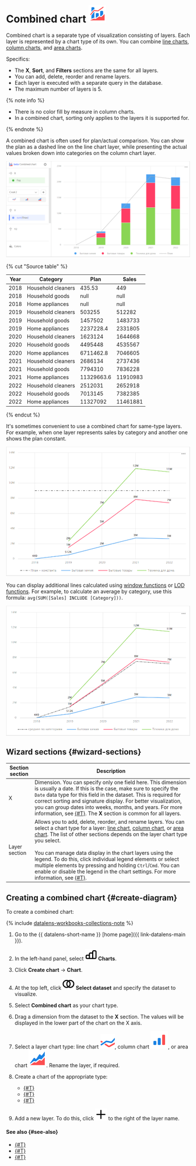 # Combined chart ![](../../_assets/datalens/combined.svg)

Combined chart is a separate type of visualization consisting of layers. Each layer is represented by a chart type of its own. You can combine [line charts](line-chart.md), [column charts](column-chart.md), and [area charts](area-chart.md).

Specifics:

* The **X**, **Sort**, and **Filters** sections are the same for all layers.
* You can add, delete, reorder and rename layers.
* Each layer is executed with a separate query in the database.
* The maximum number of layers is 5.

{% note info %}

* There is no color fill by measure in column charts.
* In a combined chart, sorting only applies to the layers it is supported for.

{% endnote %}

A combined chart is often used for plan/actual comparison. You can show the plan as a dashed line on the line chart layer, while presenting the actual values broken down into categories on the column chart layer.

![combo-line-column](../../_assets/datalens/visualization-ref/combined-chart/combo-line-column.png)

{% cut "Source table" %}

|Year|Category|Plan|Sales|
|-----|-----|-----|-----|
|2018|Household cleaners|435.53|449|
|2018|Household goods|null|null|
|2018|Home appliances|null|null|
|2019|Household cleaners|503255|512282|
|2019|Household goods|1457502|1483733|
|2019|Home appliances|2237228.4|2331805|
|2020|Household cleaners|1623124|1644668|
|2020|Household goods|4495448|4535567|
|2020|Home appliances|6711462.8|7046605|
|2021|Household cleaners|2686134|2737436|
|2021|Household goods|7794310|7836228|
|2021|Home appliances|11329663.6|11910983|
|2022|Household cleaners|2512031|2652918|
|2022|Household goods|7013145|7382385|
|2022|Home appliances|11327092|11461881|

{% endcut %}

It's sometimes convenient to use a combined chart for same-type layers. For example, when one layer represents sales by category and another one shows the plan constant.

![combo-constant](../../_assets/datalens/visualization-ref/combined-chart/combo-constant.png)

You can display additional lines calculated using [window functions](../../datalens/function-ref/window-functions.md) or [LOD functions](../../datalens/function-ref/aggregation-functions.md#syntax-lod). For example, to calculate an average by category, use this formula: `avg(SUM([Sales] INCLUDE [Category]))`.

![combo-avg](../../_assets/datalens/visualization-ref/combined-chart/combo-avg.png)

## Wizard sections {#wizard-sections}

Section<br/> section| Description
----- | ----
X | Dimension. You can specify only one field here. This dimension is usually a date. If this is the case, make sure to specify the `Date` data type for this field in the dataset. This is required for correct sorting and signature display. For better visualization, you can group dates into weeks, months, and years. For more information, see [{#T}](../concepts/chart/settings.md#field-settings). The **X** section is common for all layers.
Layer section | Allows you to add, delete, reorder, and rename layers. You can select a chart type for a layer: [line chart](line-chart.md), [column chart](column-chart.md), or [area chart](area-chart.md). The list of other sections depends on the layer chart type you select.<br/><br/> You can manage data display in the chart layers using the legend. To do this, click individual legend elements or select multiple elements by pressing and holding `Ctrl`/`Cmd`. You can enable or disable the legend in the chart settings. For more information, see [{#T}](../concepts/chart/settings.md#common-settings).

## Creating a combined chart {#create-diagram}

To create a combined chart:


{% include [datalens-workbooks-collections-note](../../_includes/datalens/operations/datalens-workbooks-collections-note-step4.md) %}


1. Go to the {{ datalens-short-name }} [home page]({{ link-datalens-main }}).
1. In the left-hand panel, select ![chart](../../_assets/console-icons/chart-column.svg) **Charts**.
1. Click **Create chart** → **Chart**.
1. At the top left, click ![image](../../_assets/console-icons/circles-intersection.svg) **Select dataset** and specify the dataset to visualize.
1. Select **Combined chart** as your chart type.
1. Drag a dimension from the dataset to the **X** section. The values will be displayed in the lower part of the chart on the X axis.
1. Select a layer chart type: line chart ![](../../_assets/datalens/line.svg), column chart ![](../../_assets/datalens/column.svg), or area chart ![](../../_assets/datalens/area.svg). Rename the layer, if required.
1. Create a chart of the appropriate type:

   * [{#T}](line-chart.md#create-diagram)
   * [{#T}](column-chart.md#create-diagram)
   * [{#T}](area-chart.md#create-diagram)

1. Add a new layer. To do this, click ![](../../_assets/console-icons/plus.svg) to the right of the layer name.

#### See also {#see-also}

* [{#T}](../operations/dashboard/create.md)
* [{#T}](../operations/dashboard/add-chart.md)
* [{#T}](../operations/dashboard/add-selector.md)